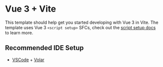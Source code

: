 # Vue 3 + Vite

This template should help get you started developing with Vue 3 in Vite. The template uses Vue 3 `<script setup>` SFCs, check out the [script setup docs](https://v3.vuejs.org/api/sfc-script-setup.html#sfc-script-setup) to learn more.

## Recommended IDE Setup



- [VSCode](https://code.visualstudio.com/) + [Volar](https://marketplace.visualstudio.com/items?itemName=johnsoncodehk.volar)


